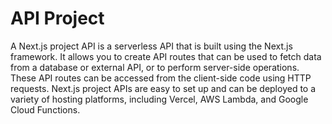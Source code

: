 # API Project

A Next.js project API is a serverless API that is built using the Next.js framework. It allows you to create API routes that can be used to fetch data from a database or external API, or to perform server-side operations. These API routes can be accessed from the client-side code using HTTP requests. Next.js project APIs are easy to set up and can be deployed to a variety of hosting platforms, including Vercel, AWS Lambda, and Google Cloud Functions.

